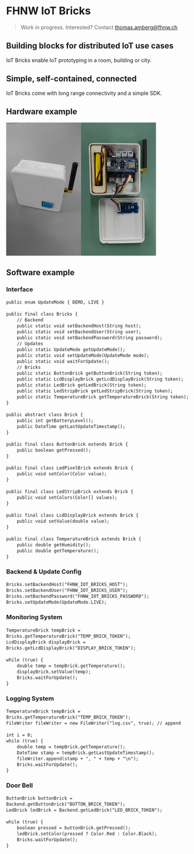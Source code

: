 # FHNW IoT Bricks
> Work in progress. Interested? Contact thomas.amberg@fhnw.ch
## Building blocks for distributed IoT use cases
IoT Bricks enable IoT prototyping in a room, building or city.
## Simple, self-contained, connected
IoT Bricks come with long range connectivity and a simple SDK.
## Hardware example
<img src="IoTBrickTemperature.jpg"/>

## Software example
### Interface
```
public enum UpdateMode { DEMO, LIVE }

public final class Bricks {
    // Backend
    public static void setBackendHost(String host);
    public static void setBackendUser(String user);
    public static void setBackendPassword(String password);
    // Updates
    public static UpdateMode getUpdateMode();
    public static void setUpdateMode(UpdateMode mode);
    public static void waitForUpdate();
    // Bricks
    public static ButtonBrick getButtonBrick(String token);
    public static LcdDisplayBrick getLcdDisplayBrick(String token);
    public static LedBrick getLedBrick(String token);
    public static LedStripBrick getLedStripBrick(String token);
    public static TemperatureBrick getTemperatureBrick(String token);
}

public abstract class Brick {
    public int getBatteryLevel();
    public DateTime getLastUpdateTimestamp();
}

public final class ButtonBrick extends Brick {
    public boolean getPressed();
}

public final class LedPixelBrick extends Brick {
    public void setColor(Color value);
}

public final class LedStripBrick extends Brick {
    public void setColors(Color[] values);
}

public final class LcdDisplayBrick extends Brick {
    public void setValue(double value);
}

public final class TemperatureBrick extends Brick {
    public double getHumidity();
    public double getTemperature();
}
```
### Backend & Update Config
```
Bricks.setBackendHost("FHNW_IOT_BRICKS_HOST");
Bricks.setBackendUser("FHNW_IOT_BRICKS_USER");
Bricks.setBackendPassword("FHNW_IOT_BRICKS_PASSWORD");
Bricks.setUpdateMode(UpdateMode.LIVE);
```
### Monitoring System
```
TemperatureBrick tempBrick = Bricks.getTemperatureBrick("TEMP_BRICK_TOKEN");
LcdDisplayBrick displayBrick = Bricks.getLcdDisplayBrick("DISPLAY_BRICK_TOKEN");

while (true) {
    double temp = tempBrick.getTemperature();
    displayBrick.setValue(temp);
    Bricks.waitForUpdate();
}
```

### Logging System
```
TemperatureBrick tempBrick = Bricks.getTemperatureBrick("TEMP_BRICK_TOKEN");
FileWriter fileWriter = new FileWriter("log.csv", true); // append

int i = 0;
while (true) {
    double temp = tempBrick.getTemperature();
    DateTime stamp = tempBrick.getLastUpdateTimestamp();
    fileWriter.append(stamp + ", " + temp + "\n");
    Bricks.waitForUpdate();
}
```

### Door Bell
```
ButtonBrick buttonBrick = Backend.getButtonBrick("BUTTON_BRICK_TOKEN");
LedBrick ledBrick = Backend.getLedBrick("LED_BRICK_TOKEN");

while (true) {
    boolean pressed = buttonBrick.getPressed();
    ledBrick.setColor(pressed ? Color.Red : Color.Black);
    Bricks.waitForUpdate();
}
```
